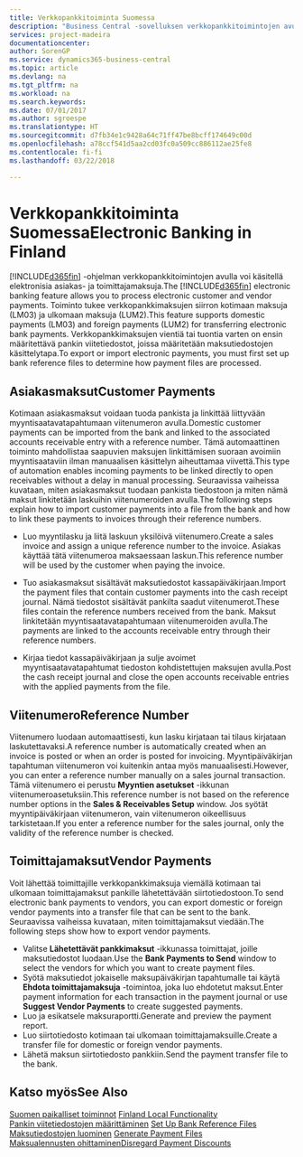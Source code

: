 ```yaml
---
title: Verkkopankkitoiminta Suomessa
description: "Business Central -sovelluksen verkkopankkitoimintojen avulla voi käsitellä elektronisia asiakas- ja toimittajamaksuja. Toiminto tukee verkkopankkimaksujen siirron kotimaan maksuja (LM03) ja ulkomaan maksuja (LUM2). Verkkopankkimaksujen vientiä tai tuontia varten on ensin määritettävä pankin viitetiedostot, joissa määritetään maksutiedostojen käsittelytapa."
services: project-madeira
documentationcenter: 
author: SorenGP
ms.service: dynamics365-business-central
ms.topic: article
ms.devlang: na
ms.tgt_pltfrm: na
ms.workload: na
ms.search.keywords: 
ms.date: 07/01/2017
ms.author: sgroespe
ms.translationtype: HT
ms.sourcegitcommit: d7fb34e1c9428a64c71ff47be8bcff174649c00d
ms.openlocfilehash: a78ccf541d5aa2cd03fc0a509cc886112ae25fe8
ms.contentlocale: fi-fi
ms.lasthandoff: 03/22/2018

---
```

# <a name="electronic-banking-in-finland"></a><span data-ttu-id="7ea57-105">Verkkopankkitoiminta Suomessa</span><span class="sxs-lookup"><span data-stu-id="7ea57-105">Electronic Banking in Finland</span></span>
<span data-ttu-id="7ea57-106">[!INCLUDE[d365fin](../../includes/d365fin_md.md)] -ohjelman verkkopankkitoimintojen avulla voi käsitellä elektronisia asiakas- ja toimittajamaksuja.</span><span class="sxs-lookup"><span data-stu-id="7ea57-106">The [!INCLUDE[d365fin](../../includes/d365fin_md.md)] electronic banking feature allows you to process electronic customer and vendor payments.</span></span> <span data-ttu-id="7ea57-107">Toiminto tukee verkkopankkimaksujen siirron kotimaan maksuja (LM03) ja ulkomaan maksuja (LUM2).</span><span class="sxs-lookup"><span data-stu-id="7ea57-107">This feature supports domestic payments (LM03) and foreign payments (LUM2) for transferring electronic bank payments.</span></span> <span data-ttu-id="7ea57-108">Verkkopankkimaksujen vientiä tai tuontia varten on ensin määritettävä pankin viitetiedostot, joissa määritetään maksutiedostojen käsittelytapa.</span><span class="sxs-lookup"><span data-stu-id="7ea57-108">To export or import electronic payments, you must first set up bank reference files to determine how payment files are processed.</span></span>  

## <a name="customer-payments"></a><span data-ttu-id="7ea57-109">Asiakasmaksut</span><span class="sxs-lookup"><span data-stu-id="7ea57-109">Customer Payments</span></span>  
<span data-ttu-id="7ea57-110">Kotimaan asiakasmaksut voidaan tuoda pankista ja linkittää liittyvään myyntisaatavatapahtumaan viitenumeron avulla.</span><span class="sxs-lookup"><span data-stu-id="7ea57-110">Domestic customer payments can be imported from the bank and linked to the associated accounts receivable entry with a reference number.</span></span> <span data-ttu-id="7ea57-111">Tämä automaattinen toiminto mahdollistaa saapuvien maksujen linkittämisen suoraan avoimiin myyntisaataviin ilman manuaalisen käsittelyn aiheuttamaa viivettä.</span><span class="sxs-lookup"><span data-stu-id="7ea57-111">This type of automation enables incoming payments to be linked directly to open receivables without a delay in manual processing.</span></span> <span data-ttu-id="7ea57-112">Seuraavissa vaiheissa kuvataan, miten asiakasmaksut tuodaan pankista tiedostoon ja miten nämä maksut linkitetään laskuihin viitenumeroiden avulla.</span><span class="sxs-lookup"><span data-stu-id="7ea57-112">The following steps explain how to import customer payments into a file from the bank and how to link these payments to invoices through their reference numbers.</span></span>  

- <span data-ttu-id="7ea57-113">Luo myyntilasku ja liitä laskuun yksilöivä viitenumero.</span><span class="sxs-lookup"><span data-stu-id="7ea57-113">Create a sales invoice and assign a unique reference number to the invoice.</span></span> <span data-ttu-id="7ea57-114">Asiakas käyttää tätä viitenumeroa maksaessaan laskun.</span><span class="sxs-lookup"><span data-stu-id="7ea57-114">This reference number will be used by the customer when paying the invoice.</span></span>  

- <span data-ttu-id="7ea57-115">Tuo asiakasmaksut sisältävät maksutiedostot kassapäiväkirjaan.</span><span class="sxs-lookup"><span data-stu-id="7ea57-115">Import the payment files that contain customer payments into the cash receipt journal.</span></span> <span data-ttu-id="7ea57-116">Nämä tiedostot sisältävät pankilta saadut viitenumerot.</span><span class="sxs-lookup"><span data-stu-id="7ea57-116">These files contain the reference numbers received from the bank.</span></span> <span data-ttu-id="7ea57-117">Maksut linkitetään myyntisaatavatapahtumaan viitenumeroiden avulla.</span><span class="sxs-lookup"><span data-stu-id="7ea57-117">The payments are linked to the accounts receivable entry through their reference numbers.</span></span>  

- <span data-ttu-id="7ea57-118">Kirjaa tiedot kassapäiväkirjaan ja sulje avoimet myyntisaatavatapahtumat tiedoston kohdistettujen maksujen avulla.</span><span class="sxs-lookup"><span data-stu-id="7ea57-118">Post the cash receipt journal and close the open accounts receivable entries with the applied payments from the file.</span></span>  

## <a name="reference-number"></a><span data-ttu-id="7ea57-119">Viitenumero</span><span class="sxs-lookup"><span data-stu-id="7ea57-119">Reference Number</span></span>  
<span data-ttu-id="7ea57-120">Viitenumero luodaan automaattisesti, kun lasku kirjataan tai tilaus kirjataan laskutettavaksi.</span><span class="sxs-lookup"><span data-stu-id="7ea57-120">A reference number is automatically created when an invoice is posted or when an order is posted for invoicing.</span></span> <span data-ttu-id="7ea57-121">Myyntipäiväkirjan tapahtuman viitenumeron voi kuitenkin antaa myös manuaalisesti.</span><span class="sxs-lookup"><span data-stu-id="7ea57-121">However, you can enter a reference number manually on a sales journal transaction.</span></span> <span data-ttu-id="7ea57-122">Tämä viitenumero ei perustu **Myyntien asetukset** -ikkunan viitenumeroasetuksiin.</span><span class="sxs-lookup"><span data-stu-id="7ea57-122">This reference number is not based on the reference number options in the **Sales & Receivables Setup** window.</span></span> <span data-ttu-id="7ea57-123">Jos syötät myyntipäiväkirjaan viitenumeron, vain viitenumeron oikeellisuus tarkistetaan.</span><span class="sxs-lookup"><span data-stu-id="7ea57-123">If you enter a reference number for the sales journal, only the validity of the reference number is checked.</span></span>  

## <a name="vendor-payments"></a><span data-ttu-id="7ea57-124">Toimittajamaksut</span><span class="sxs-lookup"><span data-stu-id="7ea57-124">Vendor Payments</span></span>  
<span data-ttu-id="7ea57-125">Voit lähettää toimittajille verkkopankkimaksuja viemällä kotimaan tai ulkomaan toimittajamaksut pankille lähetettävään siirtotiedostoon.</span><span class="sxs-lookup"><span data-stu-id="7ea57-125">To send electronic bank payments to vendors, you can export domestic or foreign vendor payments into a transfer file that can be sent to the bank.</span></span> <span data-ttu-id="7ea57-126">Seuraavissa vaiheissa kuvataan, miten toimittajamaksut viedään.</span><span class="sxs-lookup"><span data-stu-id="7ea57-126">The following steps show how to export vendor payments.</span></span>  

- <span data-ttu-id="7ea57-127">Valitse **Lähetettävät pankkimaksut** -ikkunassa toimittajat, joille maksutiedostot luodaan.</span><span class="sxs-lookup"><span data-stu-id="7ea57-127">Use the **Bank Payments to Send** window to select the vendors for which you want to create payment files.</span></span>  
- <span data-ttu-id="7ea57-128">Syötä maksutiedot jokaiselle maksupäiväkirjan tapahtumalle tai käytä **Ehdota toimittajamaksuja** -toimintoa, joka luo ehdotetut maksut.</span><span class="sxs-lookup"><span data-stu-id="7ea57-128">Enter payment information for each transaction in the payment journal or use **Suggest Vendor Payments** to create suggested payments.</span></span>  
- <span data-ttu-id="7ea57-129">Luo ja esikatsele maksuraportti.</span><span class="sxs-lookup"><span data-stu-id="7ea57-129">Generate and preview the payment report.</span></span>  
- <span data-ttu-id="7ea57-130">Luo siirtotiedosto kotimaan tai ulkomaan toimittajamaksuille.</span><span class="sxs-lookup"><span data-stu-id="7ea57-130">Create a transfer file for domestic or foreign vendor payments.</span></span>  
- <span data-ttu-id="7ea57-131">Lähetä maksun siirtotiedosto pankkiin.</span><span class="sxs-lookup"><span data-stu-id="7ea57-131">Send the payment transfer file to the bank.</span></span>  

## <a name="see-also"></a><span data-ttu-id="7ea57-132">Katso myös</span><span class="sxs-lookup"><span data-stu-id="7ea57-132">See Also</span></span>  
 <span data-ttu-id="7ea57-133">[Suomen paikalliset toiminnot](finland-local-functionality.md) </span><span class="sxs-lookup"><span data-stu-id="7ea57-133">[Finland Local Functionality](finland-local-functionality.md) </span></span>  
 <span data-ttu-id="7ea57-134">[Pankin viitetiedostojen määrittäminen](how-to-set-up-bank-reference-files.md) </span><span class="sxs-lookup"><span data-stu-id="7ea57-134">[Set Up Bank Reference Files](how-to-set-up-bank-reference-files.md) </span></span>  
 <span data-ttu-id="7ea57-135">[Maksutiedostojen luominen](how-to-generate-payment-files.md) </span><span class="sxs-lookup"><span data-stu-id="7ea57-135">[Generate Payment Files](how-to-generate-payment-files.md) </span></span>  
 [<span data-ttu-id="7ea57-136">Maksualennusten ohittaminen</span><span class="sxs-lookup"><span data-stu-id="7ea57-136">Disregard Payment Discounts</span></span>](how-to-disregard-payment-discounts.md)   

